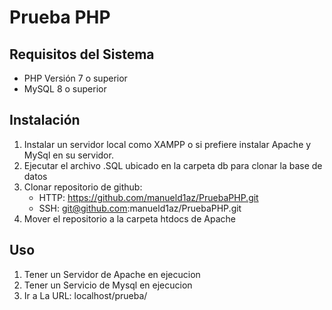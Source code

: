 # Prueba PHP

## Requisitos del Sistema

- PHP Versión 7 o superior
- MySQL 8 o superior

## Instalación

1. Instalar un servidor local como XAMPP o si prefiere instalar Apache y MySql en su servidor.
3. Ejecutar el archivo .SQL ubicado en la carpeta db para clonar la base de datos
4. Clonar repositorio de github:
    - HTTP: https://github.com/manueld1az/PruebaPHP.git
    - SSH: git@github.com:manueld1az/PruebaPHP.git
7. Mover el repositorio a la carpeta htdocs de Apache

## Uso

1. Tener un Servidor de Apache en ejecucion
2. Tener un Servicio de Mysql en ejecucion
3. Ir a La URL: localhost/prueba/
